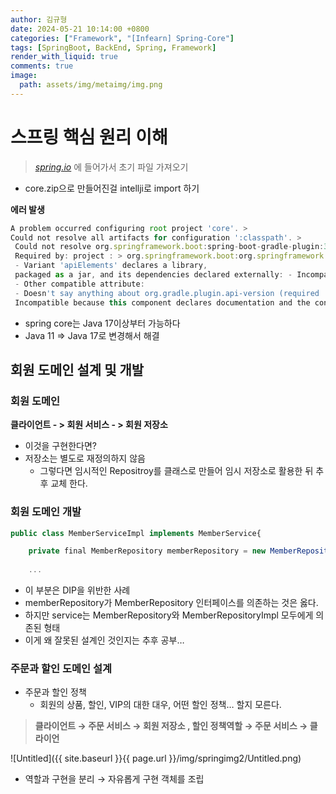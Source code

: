 ```yaml
---
author: 김규형
date: 2024-05-21 10:14:00 +0800
categories: ["Framework", "[Infearn] Spring-Core"]
tags: [SpringBoot, BackEnd, Spring, Framework]
render_with_liquid: true
comments: true
image:
  path: assets/img/metaimg/img.png
---
```


# 스프링 핵심 원리 이해

[](https://start.spring.io/)

> *[spring.io](http://spring.io)* 에 들어가서 초기 파일 가져오기
> 
- core.zip으로 만들어진걸 intellji로 import 하기

**에러 발생**

```jsx
A problem occurred configuring root project 'core'. > 
Could not resolve all artifacts for configuration ':classpath'. >
 Could not resolve org.springframework.boot:spring-boot-gradle-plugin:3.2.4. 
 Required by: project : > org.springframework.boot:org.springframework.boot.gradle.plugin:3.2.4 > No matching variant of org.springframework.boot:spring-boot-gradle-plugin:3.2.4 was found. The consumer was configured to find a library for use during runtime, compatible with Java 11, packaged as a jar, and its dependencies declared externally, as well as attribute 'org.gradle.plugin.api-version' with value '8.7' but: 
 - Variant 'apiElements' declares a library, 
 packaged as a jar, and its dependencies declared externally: - Incompatible because this component declares a component for use during compile-time, compatible with Java 17 and the consumer needed a component for use during runtime, compatible with Java 11 
 - Other compatible attribute: 
 - Doesn't say anything about org.gradle.plugin.api-version (required '8.7') - Variant 'javadocElements' declares a component for use during runtime, and its dependencies declared externally: - 
 Incompatible because this component declares documentation and the consumer needed a library - Other compatible attributes:
```

- spring core는 Java 17이상부터 가능하다
- Java 11 ⇒ Java 17로 변경해서 해결

## 회원 도메인 설계 및 개발

### 회원 도메인

**클라이언트 - > 회원 서비스 - > 회원 저장소**

- 이것을 구현한다면?
- 저장소는 별도로 재정의하지 않음
    - 그렇다면 임시적인 Repositroy를 클래스로 만들어 임시 저장소로 활용한 뒤 추후 교체 한다.

### 회원 도메인 개발

```jsx
public class MemberServiceImpl implements MemberService{

	private final MemberRepository memberRepository = new MemberRepositoryImpl();
	
	...
```

- 이 부분은 DIP을 위반한 사례
- memberRepository가 MemberRepository 인터페이스를 의존하는 것은 옳다.
- 하지만 service는 MemberRepository와 MemberRepositoryImpl 모두에게 의존된 형태
- 이게 왜 잘못된 설계인 것인지는 추후 공부…

### 주문과 할인 도메인 설계

- 주문과 할인 정책
    - 회원의 상품, 할인, VIP의 대한 대우, 어떤 할인 정책… 할지 모른다.

> **클라이언트 → 주문 서비스 → 회원 저장소 , 할인 정책역할 → 주문 서비스 → 클라이언**
> 

![Untitled]({{ site.baseurl }}{{ page.url }}/img/springimg2/Untitled.png)

- 역할과 구현을 분리 → 자유롭게 구현 객체를 조립